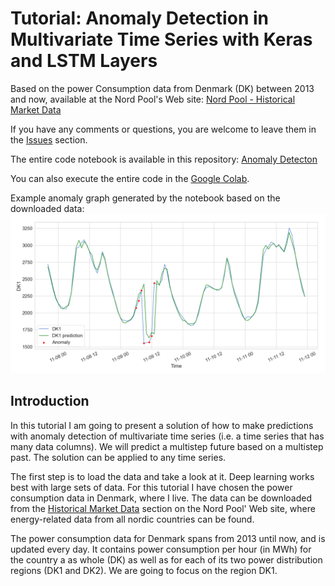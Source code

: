 # Tutorial: Anomaly Detection in Multivariate Time Series with Keras and LSTM Layers

Based on the power Consumption data from Denmark (DK) between 2013 and now, available at the Nord Pool's Web site: [Nord Pool - Historical Market Data](https://www.nordpoolgroup.com/historical-market-data/)

If you have any comments or questions, you are welcome to leave them in the [Issues](./../../issues) section.

The entire code notebook is available in this repository: [Anomaly Detecton](./anomaly_detection.ipynb)

You can also execute the entire code in the
<a href="https://colab.research.google.com/github/radek2017/anomaly_detection/blob/master/anomaly_detection.ipynb" target="_blank">Google Colab</a>.

Example anomaly graph generated by the notebook based on the downloaded data:
![](./images/validation_anomalies_zoomed.png)


## Introduction

In this tutorial I am going to present a solution of how to make predictions with anomaly detection of multivariate time series (i.e. a time series that has many data columns). We will predict a multistep future based on a multistep past. The solution can be applied to any time series.

The first step is to load the data and take a look at it. Deep learning works best with large sets of data. For this tutorial I have chosen the power consumption data in Denmark, where I live. The data can be downloaded from the <a href="https://www.nordpoolgroup.com/historical-market-data/" target="_blank">Historical Market Data</a> section on the Nord Pool' Web site, where energy-related data from all nordic countries can be found.

The power consumption data for Denmark spans from 2013 until now, and is updated every day. It contains power consumption per hour (in MWh) for the country a as whole (DK) as well as for each of its two power distribution regions (DK1 and DK2). We are going to focus on the region DK1.

